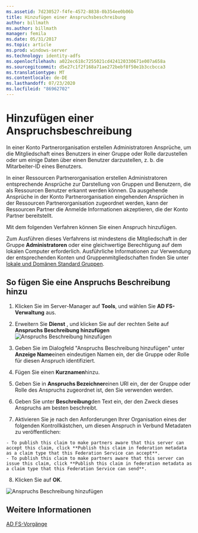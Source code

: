 ```yaml
---
ms.assetid: 7d230527-f4fe-4572-8838-0b354ee0b06b
title: Hinzufügen einer Anspruchsbeschreibung
author: billmath
ms.author: billmath
manager: femila
ms.date: 05/31/2017
ms.topic: article
ms.prod: windows-server
ms.technology: identity-adfs
ms.openlocfilehash: a022ec618c7255021cd424120330671e007a658a
ms.sourcegitcommit: d5e27c1f2f168a71ae272bebf8f50e1b3ccbcca3
ms.translationtype: MT
ms.contentlocale: de-DE
ms.lasthandoff: 07/23/2020
ms.locfileid: "86962702"
---
```

# <a name="add-a-claim-description"></a>Hinzufügen einer Anspruchsbeschreibung


In einer Konto Partnerorganisation erstellen Administratoren Ansprüche, um die Mitgliedschaft eines Benutzers in einer Gruppe oder Rolle darzustellen oder um einige Daten über einen Benutzer darzustellen, z. b. die Mitarbeiter-ID eines Benutzers.

In einer Ressourcen Partnerorganisation erstellen Administratoren entsprechende Ansprüche zur Darstellung von Gruppen und Benutzern, die als Ressourcen Benutzer erkannt werden können. Da ausgehende Ansprüche in der Konto Partnerorganisation eingehenden Ansprüchen in der Ressourcen Partnerorganisation zugeordnet werden, kann der Ressourcen Partner die Anmelde Informationen akzeptieren, die der Konto Partner bereitstellt. 

Mit dem folgenden Verfahren können Sie einen Anspruch hinzufügen.

Zum Ausführen dieses Verfahrens ist mindestens die Mitgliedschaft in der Gruppe **Administratoren** oder eine gleichwertige Berechtigung auf dem lokalen Computer erforderlich.  Ausführliche Informationen zur Verwendung der entsprechenden Konten und Gruppenmitgliedschaften finden Sie unter [lokale und Domänen Standard Gruppen](https://go.microsoft.com/fwlink/?LinkId=83477).

## <a name="to-add-a-claim-description"></a>So fügen Sie eine Anspruchs Beschreibung hinzu

1. Klicken Sie im Server-Manager auf **Tools**, und wählen Sie **AD FS-Verwaltung** aus. 

2. Erweitern Sie **Dienst** , und klicken Sie auf der rechten Seite auf **Anspruchs Beschreibung hinzufügen**
   ![Anspruchs Beschreibung hinzufügen](media/Add-a-Claim-Description/claimdesc1.png)

3. Geben Sie im Dialogfeld "Anspruchs Beschreibung hinzufügen" unter **Anzeige Name**einen eindeutigen Namen ein, der die Gruppe oder Rolle für diesen Anspruch identifiziert.

4. Fügen Sie einen **Kurznamen**hinzu.

5. Geben Sie in **Anspruchs Bezeichner**einen URI ein, der der Gruppe oder Rolle des Anspruchs zugeordnet ist, den Sie verwenden werden.

6. Geben Sie unter **Beschreibung**den Text ein, der den Zweck dieses Anspruchs am besten beschreibt.

7. Aktivieren Sie je nach den Anforderungen Ihrer Organisation eines der folgenden Kontrollkästchen, um diesen Anspruch in Verbund Metadaten zu veröffentlichen:


~~~
- To publish this claim to make partners aware that this server can accept this claim, click **Publish this claim in federation metadata as a claim type that this Federation Service can accept**.
- To publish this claim to make partners aware that this server can issue this claim, click **Publish this claim in federation metadata as a claim type that this Federation Service can send**.
~~~

8. Klicken Sie auf **OK**.

![Anspruchs Beschreibung hinzufügen](media/Add-a-Claim-Description/claimdesc2.png)


## <a name="see-also"></a>Weitere Informationen  
[AD FS-Vorgänge](../ad-fs-operations.md) 
